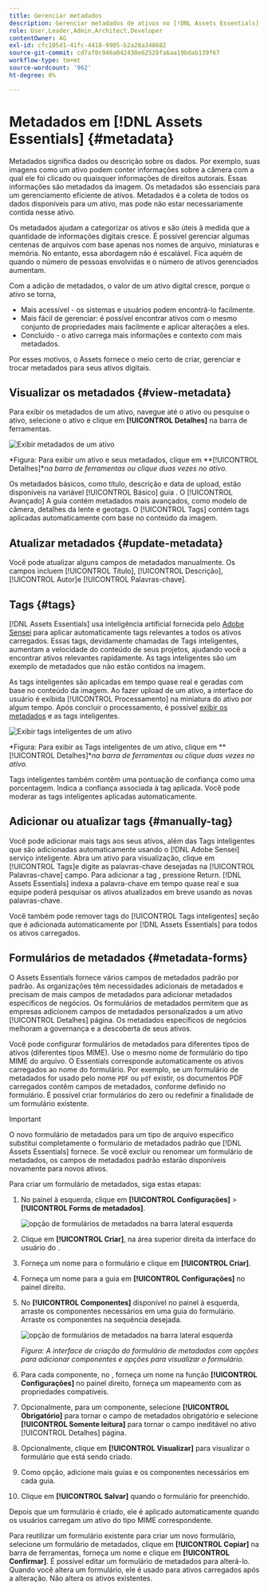 ```yaml
---
title: Gerenciar metadados
description: Gerenciar metadados de ativos no [!DNL Assets Essentials]
role: User,Leader,Admin,Architect,Developer
contentOwner: AG
exl-id: cfc105d1-41fc-4418-9905-b2a28a348682
source-git-commit: cd7af0c946a042430e62528fa6aa19bdab139f67
workflow-type: tm+mt
source-wordcount: '962'
ht-degree: 0%

---
```


# Metadados em [!DNL Assets Essentials] {#metadata}

Metadados significa dados ou descrição sobre os dados. Por exemplo, suas imagens como um ativo podem conter informações sobre a câmera com a qual ele foi clicado ou quaisquer informações de direitos autorais. Essas informações são metadados da imagem. Os metadados são essenciais para um gerenciamento eficiente de ativos. Metadados é a coleta de todos os dados disponíveis para um ativo, mas pode não estar necessariamente contida nesse ativo.

Os metadados ajudam a categorizar os ativos e são úteis à medida que a quantidade de informações digitais cresce. É possível gerenciar algumas centenas de arquivos com base apenas nos nomes de arquivo, miniaturas e memória. No entanto, essa abordagem não é escalável. Fica aquém de quando o número de pessoas envolvidas e o número de ativos gerenciados aumentam.

Com a adição de metadados, o valor de um ativo digital cresce, porque o ativo se torna,

* Mais acessível - os sistemas e usuários podem encontrá-lo facilmente.
* Mais fácil de gerenciar: é possível encontrar ativos com o mesmo conjunto de propriedades mais facilmente e aplicar alterações a eles.
* Concluído - o ativo carrega mais informações e contexto com mais metadados.

Por esses motivos, o Assets fornece o meio certo de criar, gerenciar e trocar metadados para seus ativos digitais.

## Visualizar os metadados {#view-metadata}

Para exibir os metadados de um ativo, navegue até o ativo ou pesquise o ativo, selecione o ativo e clique em **[!UICONTROL Detalhes]** na barra de ferramentas.

![Exibir metadados de um ativo](assets/metadata-view1.png)

*Figura: Para exibir um ativo e seus metadados, clique em **[!UICONTROL Detalhes]**na barra de ferramentas ou clique duas vezes no ativo.*

Os metadados básicos, como título, descrição e data de upload, estão disponíveis na variável [!UICONTROL Básico] guia . O [!UICONTROL Avançado] A guia contém metadados mais avançados, como modelo de câmera, detalhes da lente e geotags. O [!UICONTROL Tags] contém tags aplicadas automaticamente com base no conteúdo da imagem.

## Atualizar metadados {#update-metadata}

Você pode atualizar alguns campos de metadados manualmente. Os campos incluem [!UICONTROL Título], [!UICONTROL Descrição], [!UICONTROL Autor]e [!UICONTROL Palavras-chave].

## Tags {#tags}

[!DNL Assets Essentials] usa inteligência artificial fornecida pelo [Adobe Sensei](https://www.adobe.com/br/sensei.html) para aplicar automaticamente tags relevantes a todos os ativos carregados. Essas tags, devidamente chamadas de Tags inteligentes, aumentam a velocidade do conteúdo de seus projetos, ajudando você a encontrar ativos relevantes rapidamente. As tags inteligentes são um exemplo de metadados que não estão contidos na imagem.

As tags inteligentes são aplicadas em tempo quase real e geradas com base no conteúdo da imagem. Ao fazer upload de um ativo, a interface do usuário é exibida [!UICONTROL Processamento] na miniatura do ativo por algum tempo. Após concluir o processamento, é possível [exibir os metadados](#view-metadata) e as tags inteligentes.

![Exibir tags inteligentes de um ativo](assets/metadata-view-tags.png)

*Figura: Para exibir as Tags inteligentes de um ativo, clique em **[!UICONTROL Detalhes]**na barra de ferramentas ou clique duas vezes no ativo.*

Tags inteligentes também contêm uma pontuação de confiança como uma porcentagem. Indica a confiança associada à tag aplicada. Você pode moderar as tags inteligentes aplicadas automaticamente.

## Adicionar ou atualizar tags {#manually-tag}

Você pode adicionar mais tags aos seus ativos, além das Tags inteligentes que são adicionadas automaticamente usando o [!DNL Adobe Sensei] serviço inteligente. Abra um ativo para visualização, clique em [!UICONTROL Tags]e digite as palavras-chave desejadas na [!UICONTROL Palavras-chave] campo. Para adicionar a tag , pressione Return. [!DNL Assets Essentials] indexa a palavra-chave em tempo quase real e sua equipe poderá pesquisar os ativos atualizados em breve usando as novas palavras-chave.

Você também pode remover tags do [!UICONTROL Tags inteligentes] seção que é adicionada automaticamente por [!DNL Assets Essentials] para todos os ativos carregados.

## Formulários de metadados {#metadata-forms}

O Assets Essentials fornece vários campos de metadados padrão por padrão. As organizações têm necessidades adicionais de metadados e precisam de mais campos de metadados para adicionar metadados específicos de negócios. Os formulários de metadados permitem que as empresas adicionem campos de metadados personalizados a um ativo [!UICONTROL Detalhes] página. Os metadados específicos de negócios melhoram a governança e a descoberta de seus ativos.

Você pode configurar formulários de metadados para diferentes tipos de ativos (diferentes tipos MIME). Use o mesmo nome de formulário do tipo MIME do arquivo. O Essentials corresponde automaticamente os ativos carregados ao nome do formulário. Por exemplo, se um formulário de metadados for usado pelo nome `PDF` ou `pdf` existir, os documentos PDF carregados contêm campos de metadados, conforme definido no formulário. É possível criar formulários do zero ou redefinir a finalidade de um formulário existente.

>[!IMPORTANT]
>
>O novo formulário de metadados para um tipo de arquivo específico substitui completamente o formulário de metadados padrão que [!DNL Assets Essentials] fornece. Se você excluir ou renomear um formulário de metadados, os campos de metadados padrão estarão disponíveis novamente para novos ativos.

Para criar um formulário de metadados, siga estas etapas:

1. No painel à esquerda, clique em **[!UICONTROL Configurações]** > **[!UICONTROL Forms de metadados]**.

   ![opção de formulários de metadados na barra lateral esquerda](assets/metadata-forms-sidebar.png)

1. Clique em **[!UICONTROL Criar]**, na área superior direita da interface do usuário do .
1. Forneça um nome para o formulário e clique em **[!UICONTROL Criar]**.
1. Forneça um nome para a guia em **[!UICONTROL Configurações]** no painel direito.
1. No **[!UICONTROL Componentes]** disponível no painel à esquerda, arraste os componentes necessários em uma guia do formulário. Arraste os componentes na sequência desejada.

   ![opção de formulários de metadados na barra lateral esquerda](assets/metadata-form-new.png)

   *Figura: A interface de criação do formulário de metadados com opções para adicionar componentes e opções para visualizar o formulário.*

1. Para cada componente, no , forneça um nome na função **[!UICONTROL Configurações]** no painel direito, forneça um mapeamento com as propriedades compatíveis.
1. Opcionalmente, para um componente, selecione **[!UICONTROL Obrigatório]** para tornar o campo de metadados obrigatório e selecione **[!UICONTROL Somente leitura]** para tornar o campo ineditável no ativo [!UICONTROL Detalhes] página.
1. Opcionalmente, clique em **[!UICONTROL Visualizar]** para visualizar o formulário que está sendo criado.
1. Como opção, adicione mais guias e os componentes necessários em cada guia.
1. Clique em **[!UICONTROL Salvar]** quando o formulário for preenchido.

Depois que um formulário é criado, ele é aplicado automaticamente quando os usuários carregam um ativo do tipo MIME correspondente.

Para reutilizar um formulário existente para criar um novo formulário, selecione um formulário de metadados, clique em **[!UICONTROL Copiar]** na barra de ferramentas, forneça um nome e clique em **[!UICONTROL Confirmar]**. É possível editar um formulário de metadados para alterá-lo. Quando você altera um formulário, ele é usado para ativos carregados após a alteração. Não altera os ativos existentes.

<!-- TBD: Cannot create a form using the second option. Documenting only the first option for now.
To reuse an existing form to create a new form, do one of these:

* Select a metadata form and click **[!UICONTROL Copy]** from the toolbar, provide a name, and click **[!UICONTROL Confirm]**.

* Click **[!UICONTROL Create]**, select **[!UICONTROL Use existing form structure as template]** option, and select an existing form. 
-->

<!-- TBD: Queries for PM and engg.

Can we edit the existing metadata in any form?

How to moderate smart tags?

Allow or deny list for smart tags?

What about Tags displayed just above Smart Tags in the UI?

Is there a detailed metadata tab. Where do the other details of an asset go?

How can one search based strictly on the metadata. Similar to AEM Assets GQL queries.
-->

<!-- TBD: Link to related articles if any.

>[!MORELIKETHIS]
>
>* [Search assets](search.md).
-->
